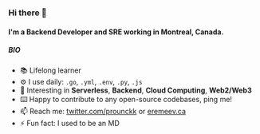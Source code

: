 ### Hi there 👋

#### I'm a Backend Developer and SRE working in Montreal, Canada.

##### BIO

- 📚 Lifelong learner
- ⚙️ I use daily: `.go`, `.yml`, `.env`, `.py`, `.js`
- 🌱 Interesting in **Serverless**, **Backend**, **Cloud Computing**, **Web2/Web3**
- ⌨️ Happy to contribute to any open-source codebases, ping me!
- 📫 Reach me: [twitter.com/prounckk](https://twitter.com/prounckk) or [eremeev.ca](https://eremeev.ca)
- ⚡️ Fun fact: I used to be an MD 
